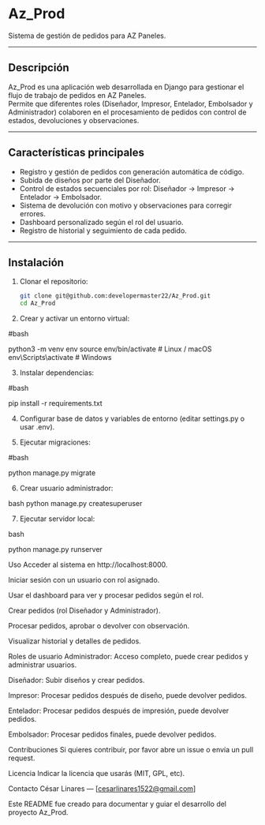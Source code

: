 # Az_Prod

Sistema de gestión de pedidos para AZ Paneles.

---

## Descripción

Az_Prod es una aplicación web desarrollada en Django para gestionar el flujo de trabajo de pedidos en AZ Paneles.  
Permite que diferentes roles (Diseñador, Impresor, Entelador, Embolsador y Administrador) colaboren en el procesamiento de pedidos con control de estados, devoluciones y observaciones.

---

## Características principales

- Registro y gestión de pedidos con generación automática de código.
- Subida de diseños por parte del Diseñador.
- Control de estados secuenciales por rol: Diseñador → Impresor → Entelador → Embolsador.
- Sistema de devolución con motivo y observaciones para corregir errores.
- Dashboard personalizado según el rol del usuario.
- Registro de historial y seguimiento de cada pedido.

---

## Instalación

1. Clonar el repositorio:
   ```bash
   git clone git@github.com:developermaster22/Az_Prod.git
   cd Az_Prod

2. Crear y activar un entorno virtual:

#bash

python3 -m venv env
source env/bin/activate  # Linux / macOS
env\Scripts\activate     # Windows

3. Instalar dependencias:

#bash

pip install -r requirements.txt

4. Configurar base de datos y variables de entorno (editar settings.py o usar .env).

5. Ejecutar migraciones:

#bash

python manage.py migrate

6. Crear usuario administrador:

bash
python manage.py createsuperuser

7. Ejecutar servidor local:

bash

python manage.py runserver

Uso
Acceder al sistema en http://localhost:8000.

Iniciar sesión con un usuario con rol asignado.

Usar el dashboard para ver y procesar pedidos según el rol.

Crear pedidos (rol Diseñador y Administrador).

Procesar pedidos, aprobar o devolver con observación.

Visualizar historial y detalles de pedidos.

Roles de usuario
Administrador: Acceso completo, puede crear pedidos y administrar usuarios.

Diseñador: Subir diseños y crear pedidos.

Impresor: Procesar pedidos después de diseño, puede devolver pedidos.

Entelador: Procesar pedidos después de impresión, puede devolver pedidos.

Embolsador: Procesar pedidos finales, puede devolver pedidos.

Contribuciones
Si quieres contribuir, por favor abre un issue o envía un pull request.

Licencia
Indicar la licencia que usarás (MIT, GPL, etc).

Contacto
César Linares — [cesarlinares1522@gmail.com]

Este README fue creado para documentar y guiar el desarrollo del proyecto Az_Prod.
